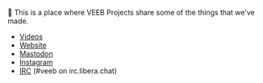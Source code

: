 👋 This is a place where VEEB Projects share some of the things that we've made.

- [Videos](https://www.youtube.com/channel/UCz5BOU9J9pB_O0B8-rDjCWQ)
- [Website](https://veeb.ch/projects)
- <a rel="me" href="https://fosstodon.org/@veeb">Mastodon</a>
- [Instagram](https://www.instagram.com/v_e_e_b/)
- [IRC](https://web.libera.chat/?nick=LotOfFroth%3F#veeb) (#veeb on irc.libera.chat)

<!---
veebch/veebch is a ✨ special ✨ repository because its `README.md` (this file) appears on your GitHub profile.
You can click the Preview link to take a look at your changes.
--->
